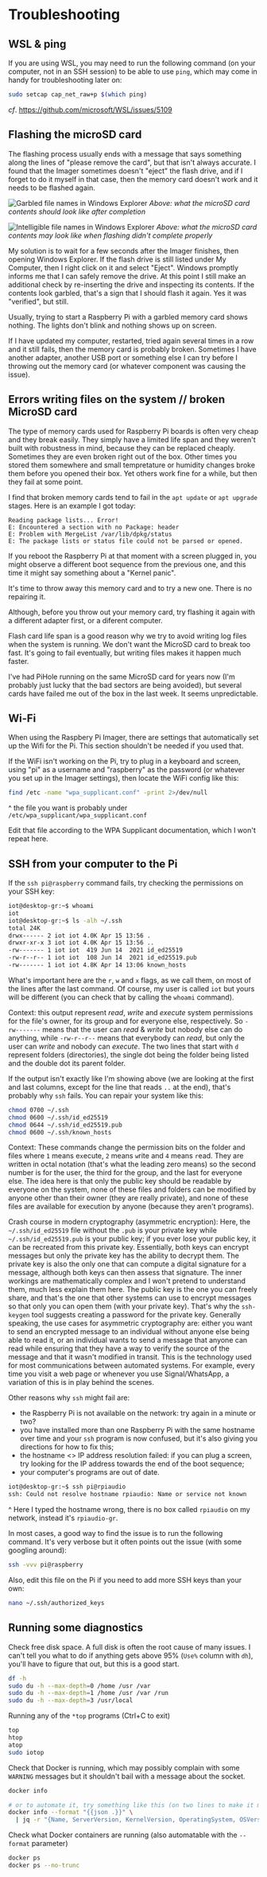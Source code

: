 
# Troubleshooting

## WSL & ping
If you are using WSL, you may need to run the following command (on your computer, not in an SSH session) to be able to use `ping`, which may come in handy for troubleshooting later on:
```sh
sudo setcap cap_net_raw+p $(which ping)
```
_cf_. https://github.com/microsoft/WSL/issues/5109


## Flashing the microSD card

The flashing process usually ends with a message that says something along the lines of "please remove the card", but that isn't always accurate. I found that the Imager sometimes doesn't "eject" the flash drive, and if I forget to do it myself in that case, then the memory card doesn't work and it needs to be flashed again.

![Garbled file names in Windows Explorer](./images/microsd-ok.png)
_Above: what the microSD card contents should look like after completion_

![Intelligible file names in Windows Explorer](./images/microsd-ko.png)
_Above: what the microSD card contents may look like when flashing didn't complete properly_

My solution is to wait for a few seconds after the Imager finishes, then opening Windows Explorer. If the flash drive is still listed under My Computer, then I right click on it and select "Eject". Windows promptly informs me that I can safely remove the drive. At this point I still make an additional check by re-inserting the drive and inspecting its contents. If the contents look garbled, that's a sign that I should flash it again. Yes it was "verified", but still.

Usually, trying to start a Raspberry Pi with a garbled memory card shows nothing. The lights don't blink and nothing shows up on screen.

If I have updated my computer, restarted, tried again several times in a row and it still fails, then the memory card is probably broken. Sometimes I have another adapter, another USB port or something else I can try before I throwing out the memory card (or whatever component was causing the issue).


## Errors writing files on the system // broken MicroSD card

The type of memory cards used for Raspberry Pi boards is often very cheap and they break easily. They simply have a limited life span and they weren't built with robustness in mind, because they can be replaced cheaply. Sometimes they are even broken right out of the box. Other times you stored them somewhere and small tempretature or humidity changes broke them before you opened their box. Yet others work fine for a while, but then they fail at some point.

I find that broken memory cards tend to fail in the `apt update` or `apt upgrade` stages. Here is an example I got today:
```
Reading package lists... Error!
E: Encountered a section with no Package: header
E: Problem with MergeList /var/lib/dpkg/status
E: The package lists or status file could not be parsed or opened.
```

If you reboot the Raspberry Pi at that moment with a screen plugged in, you might observe a different boot sequence from the previous one, and this time it might say something about a "Kernel panic".

It's time to throw away this memory card and to try a new one. There is no repairing it.

Although, before you throw out your memory card, try flashing it again with a different adapter first, or a diferent computer.

Flash card life span is a good reason why we try to avoid writing log files when the system is running. We don't want the MicroSD card to break too fast. It's going to fail eventually, but writing files makes it happen much faster.

I've had PiHole running on the same MicroSD card for years now (I'm probably just lucky that the bad sectors are being avoided), but several cards have failed me out of the box in the last week. It seems unpredictable.


## Wi-Fi

When using the Raspbery Pi Imager, there are settings that automatically set up the Wifi for the Pi. This section shouldn't be needed if you used that.

If the WiFi isn't working on the Pi, try to plug in a keyboard and screen, using "pi" as a username and "raspberry" as the password (or whatever you set up in the Imager settings), then locate the WiFi config like this:
```sh
find /etc -name "wpa_supplicant.conf" -print 2>/dev/null
```
^ the file you want is probably under `/etc/wpa_supplicant/wpa_supplicant.conf`

Edit that file according to the WPA Supplicant documentation, which I won't repeat here.


## SSH from your computer to the Pi

If the `ssh pi@raspberry` command fails, try checking the permissions on your SSH key:
```sh
iot@desktop-gr:~$ whoami
iot
iot@desktop-gr:~$ ls -alh ~/.ssh
total 24K
drwx------ 2 iot iot 4.0K Apr 15 13:56 .
drwxr-xr-x 3 iot iot 4.0K Apr 15 13:56 ..
-rw------- 1 iot iot  419 Jun 14  2021 id_ed25519
-rw-r--r-- 1 iot iot  108 Jun 14  2021 id_ed25519.pub
-rw------- 1 iot iot 4.8K Apr 14 13:06 known_hosts
```

What's important here are the `r`, `w` and `x` flags, as we call them, on most of the lines after the last command. Of course, my user is called `iot` but yours will be different (you can check that by calling the `whoami` command).

Context: this output represent _read_, _write_ and _execute_ system permissions for the file's owner, for its group and for everyone else, respectively. So `-rw-------` means that the user can _read_ & _write_ but nobody else can do anything, while `-rw-r--r--` means that everybody can _read_, but only the user can _write_ and nobody can _execute_. The two lines that start with `d` represent folders (directories), the single dot being the folder being listed and the double dot its parent folder.

If the output isn't exactly like I'm showing above (we are looking at the first and last columns, except for the line that reads `..` at the end), that's probably why `ssh` fails. You can repair your system like this:
```sh
chmod 0700 ~/.ssh
chmod 0600 ~/.ssh/id_ed25519
chmod 0644 ~/.ssh/id_ed25519.pub
chmod 0600 ~/.ssh/known_hosts
```

Context: These commands change the permission bits on the folder and files where `1` means e`x`ecute, `2` means `w`rite and `4` means `r`ead. They are written in octal notation (that's what the leading zero means) so the second number is for the user, the third for the group, and the last for everyone else. The idea here is that only the public key should be readable by everyone on the system, none of these files and folders can be modified by anyone other than their owner (they are really private), and none of these files are available for execution by anyone (because they aren't programs).

Crash course in modern cryptography (asymmetric encryption): Here, the `~/.ssh/id_ed25519` file without the `.pub` is your private key while `~/.ssh/id_ed25519.pub` is your public key; if you ever lose your public key, it can be recreated from this private key. Essentially, both keys can encrypt messages but only the private key has the ability to decrypt them. The private key is also the only one that can compute a digital signature for a message, although both keys can then assess that signature. The inner workings are mathematically complex and I won't pretend to understand them, much less explain them here. The public key is the one you can freely share, and that's the one that other systems can use to encrypt messages so that only you can open them (with your private key). That's why the `ssh-keygen` tool suggests creating a password for the private key. Generally speaking, the use cases for asymmetric cryptography are: either you want to send an encrypted message to an individual without anyone else being able to read it, or an individual wants to send a message that anyone can read while ensuring that they have a way to verify the source of the message and that it wasn't modified in transit. This is the technology used for most communications between automated systems. For example, every time you visit a web page or whenever you use Signal/WhatsApp, a variation of this is in play behind the scenes.

Other reasons why `ssh` might fail are:
* the Raspberry Pi is not available on the network: try again in a minute or two?
* you have installed more than one Raspberry Pi with the same hostname over time and your `ssh` program is now confused, but it's also giving you directions for how to fix this;
* the hostname <> IP address resolution failed: if you can plug a screen, try looking for the IP address towards the end of the boot sequence;
* your computer's programs are out of date.

```sh
iot@desktop-gr:~$ ssh pi@rpiaudio
ssh: Could not resolve hostname rpiaudio: Name or service not known
```
^ Here I typed the hostname wrong, there is no box called `rpiaudio` on my network, instead it's `rpiaudio-gr`.

In most cases, a good way to find the issue is to run the following command. It's very verbose but it often points out the issue (with some googling around):
```sh
ssh -vvv pi@raspberry
```

Also, edit this file on the Pi if you need to add more SSH keys than your own:
```sh
nano ~/.ssh/authorized_keys
```


## Running some diagnostics

Check free disk space. A full disk is often the root cause of many issues. I can't tell you what to do if anything gets above 95% (`Use%` column with `dh`), you'll have to figure that out, but this is a good start.
```sh
df -h
sudo du -h --max-depth=0 /home /usr /var
sudo du -h --max-depth=1 /home /usr /var /run
sudo du -h --max-depth=3 /usr/local
```

Running any of the `*top` programs (Ctrl+C to exit)
```sh
top
htop
atop
sudo iotop
```

Check that Docker is running, which may possibly complain with some `WARNING` messages but it shouldn't bail with a message about the socket.
```sh
docker info

# or to automate it, try something like this (on two lines to make it more readable)
docker info --format "{{json .}}" \
  | jq -r "{Name, ServerVersion, KernelVersion, OperatingSystem, OSVersion, OSType, Architecture, Containers, ContainersRunning, Swarm}"
```

Check what Docker containers are running (also automatable with the `--format` parameter)
```sh
docker ps
docker ps --no-trunc
```
